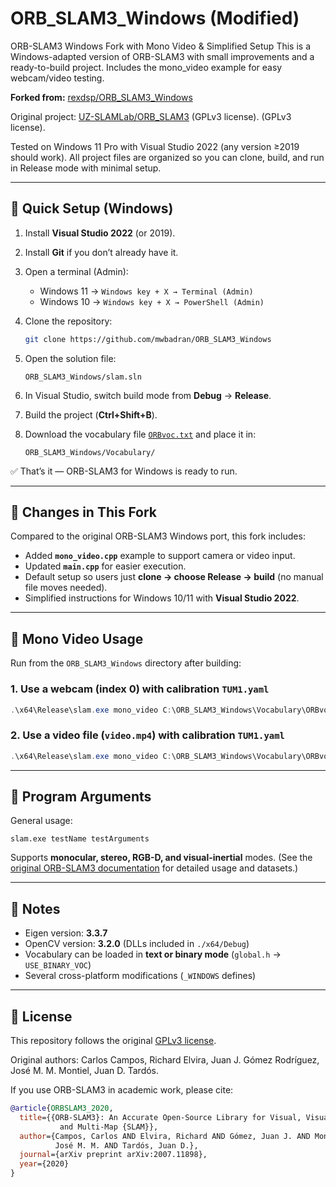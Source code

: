 # ORB\_SLAM3\_Windows (Modified)

ORB-SLAM3 Windows Fork with Mono Video & Simplified Setup
This is a Windows-adapted version of ORB-SLAM3 with small improvements and a ready-to-build project. Includes the mono_video example for easy webcam/video testing.

**Forked from:** [rexdsp/ORB_SLAM3_Windows](https://github.com/rexdsp/ORB_SLAM3_Windows)  

Original project: [UZ-SLAMLab/ORB\_SLAM3](https://github.com/UZ-SLAMLab/ORB_SLAM3) (GPLv3 license).
 (GPLv3 license).

Tested on Windows 11 Pro with Visual Studio 2022 (any version ≥2019 should work).
All project files are organized so you can clone, build, and run in Release mode with minimal setup.

---

## 🔹 Quick Setup (Windows)

1. Install **Visual Studio 2022** (or 2019).
2. Install **Git** if you don’t already have it.
3. Open a terminal (Admin):

   * Windows 11 → `Windows key + X → Terminal (Admin)`
   * Windows 10 → `Windows key + X → PowerShell (Admin)`
4. Clone the repository:

   ```sh
   git clone https://github.com/mwbadran/ORB_SLAM3_Windows
   ```
5. Open the solution file:

   ```
   ORB_SLAM3_Windows/slam.sln
   ```
6. In Visual Studio, switch build mode from **Debug** → **Release**.
7. Build the project (**Ctrl+Shift+B**).
8. Download the vocabulary file [`ORBvoc.txt`](https://drive.google.com/file/d/1RFl3KE13EMGK_yXk2L7A-NG-Q_91QI4s/view?usp=sharing) and place it in:

   ```
   ORB_SLAM3_Windows/Vocabulary/
   ```

✅ That’s it — ORB-SLAM3 for Windows is ready to run.

---

## 🔹 Changes in This Fork

Compared to the original ORB-SLAM3 Windows port, this fork includes:

* Added **`mono_video.cpp`** example to support camera or video input.
* Updated **`main.cpp`** for easier execution.
* Default setup so users just **clone → choose Release → build** (no manual file moves needed).
* Simplified instructions for Windows 10/11 with **Visual Studio 2022**.

---

## 🔹 Mono Video Usage

Run from the `ORB_SLAM3_Windows` directory after building:

### 1. Use a webcam (index 0) with calibration `TUM1.yaml` 

```powershell
.\x64\Release\slam.exe mono_video C:\ORB_SLAM3_Windows\Vocabulary\ORBvoc.txt C:\ORB_SLAM3_Windows\Examples\Monocular\TUM1.yaml 0
```

### 2. Use a video file (`video.mp4`) with calibration `TUM1.yaml`

```powershell
.\x64\Release\slam.exe mono_video C:\ORB_SLAM3_Windows\Vocabulary\ORBvoc.txt C:\ORB_SLAM3_Windows\Examples\Monocular\TUM1.yaml "C:\Users\W10\Desktop\video.mp4"
```

---

## 🔹 Program Arguments

General usage:

```
slam.exe testName testArguments
```

Supports **monocular, stereo, RGB-D, and visual-inertial** modes.
(See the [original ORB-SLAM3 documentation](https://github.com/UZ-SLAMLab/ORB_SLAM3) for detailed usage and datasets.)

---

## 🔹 Notes

* Eigen version: **3.3.7**
* OpenCV version: **3.2.0** (DLLs included in `./x64/Debug`)
* Vocabulary can be loaded in **text or binary mode** (`global.h` → `USE_BINARY_VOC`)
* Several cross-platform modifications (`_WINDOWS` defines)

---

## 🔹 License

This repository follows the original [GPLv3 license](https://github.com/UZ-SLAMLab/ORB_SLAM3/blob/master/License.md).

Original authors:
Carlos Campos, Richard Elvira, Juan J. Gómez Rodríguez, José M. M. Montiel, Juan D. Tardós.

If you use ORB-SLAM3 in academic work, please cite:

```bibtex
@article{ORBSLAM3_2020,
  title={{ORB-SLAM3}: An Accurate Open-Source Library for Visual, Visual-Inertial 
           and Multi-Map {SLAM}},
  author={Campos, Carlos AND Elvira, Richard AND Gómez, Juan J. AND Montiel, 
          José M. M. AND Tardós, Juan D.},
  journal={arXiv preprint arXiv:2007.11898},
  year={2020}
}
```


